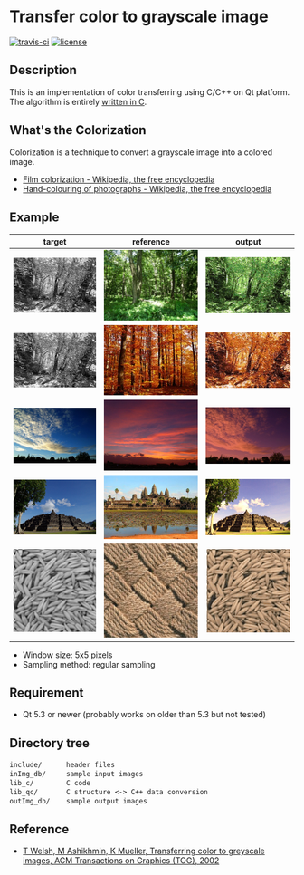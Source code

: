 # Transfer color to grayscale image

[![travis-ci](https://travis-ci.org/mshr-h/Color_Transferring.svg?branch=master)](https://travis-ci.org/mshr-h/Color_Transferring)
[![license](https://img.shields.io/badge/license-MIT-orange.svg)](https://github.com/mshr-h/Color_Transferring/blob/master/LICENSE)

## Description

This is an implementation of color transferring using C/C++ on Qt platform.
The algorithm is entirely [written in C](lib_c/transfer_color.c).

## What's the Colorization

Colorization is a technique to convert a grayscale image into a colored image.

- [Film colorization - Wikipedia, the free encyclopedia](https://en.wikipedia.org/wiki/Film_colorization)
- [Hand-colouring of photographs - Wikipedia, the free encyclopedia](https://en.wikipedia.org/wiki/Hand-colouring_of_photographs)

## Example

| target | reference | output |
| :----: | :-------: | :----: |
| ![](inImg_db/foliage3_0.png) | ![](inImg_db/26gouti.jpg) | ![](outImg_db/foliage_3_26gouti.png) |
| ![](inImg_db/foliage3_0.png) | ![](inImg_db/foliage_1.png) | ![](outImg_db/foliage_3_1.png) |
| ![](inImg_db/target01.jpg) | ![](inImg_db/reference01.jpg) | ![](outImg_db/output01.jpg) |
| ![](inImg_db/target02.jpg) | ![](inImg_db/reference02.jpg) | ![](outImg_db/output02.jpg) |
| ![](inImg_db/wheat.png) | ![](inImg_db/knitwork.png) | ![](outImg_db/wheat_knitwork.png) |

- Window size: 5x5 pixels
- Sampling method: regular sampling

## Requirement

- Qt 5.3 or newer (probably works on older than 5.3 but not tested)

## Directory tree

```text
include/      header files
inImg_db/     sample input images
lib_c/        C code
lib_qc/       C structure <-> C++ data conversion
outImg_db/    sample output images
```

## Reference

- [T Welsh, M Ashikhmin, K Mueller, Transferring color to greyscale images, ACM Transactions on Graphics (TOG), 2002](https://classes.soe.ucsc.edu/cmps290b/Fall05/readings/colorize-sig02.pdf)
